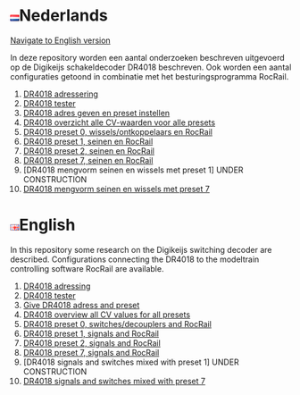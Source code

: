 # ![Nederlandse vlag](../images/nl.gif)Nederlands

[Navigate to English version](#English)

In deze repository worden een aantal onderzoeken beschreven uitgevoerd op de Digikeijs schakeldecoder DR4018 beschreven. Ook worden een aantal configuraties getoond in combinatie met het besturingsprogramma RocRail.

1. [DR4018 adressering](/DR4018/DR4018_adressing/README.md)
2. [DR4018 tester](/DR4018/DR4018_tester/README.md)
3. [DR4018 adres geven en preset instellen](/DR4018/DR4018_programming/README.md)
4. [DR4018 overzicht alle CV-waarden voor alle presets](/DR4018/DR4018_overview/README.md)
5. [DR4018 preset 0, wissels/ontkoppelaars en RocRail](/DR4018/Preset0/README.md)
6. [DR4018 preset 1, seinen en RocRail](/DR4018/Preset1/README.md)
7. [DR4018 preset 2, seinen en RocRail](/DR4018/Preset2/README.md)
8. [DR4018 preset 7, seinen en RocRail](/DR4018/Preset7/README.md)
9. [DR4018 mengvorm seinen en wissels met preset 1] UNDER CONSTRUCTION
10. [DR4018 mengvorm seinen en wissels met preset 7](/DR4018/DR4018_mixedswitchsignals_preset7/README.md)


# ![English flag](../images/gb.gif)English

In this repository some research on the Digikeijs switching decoder are described. Configurations connecting the DR4018 to the modeltrain controlling software RocRail are available.

1. [DR4018 adressing](/DR4018/DR4018_adressing/README.md)
2. [DR4018 tester](/DR4018/DR4018_tester/README.md)
3. [Give DR4018 adress and preset](/DR4018/DR4018_programming/README.md)
4. [DR4018 overview all CV values for all presets](/DR4018/DR4018_overview/README.md)
5. [DR4018 preset 0, switches/decouplers and RocRail](/DR4018/Preset0/README.md)
6. [DR4018 preset 1, signals and RocRail](/DR4018/Preset1/README.md)
7. [DR4018 preset 2, signals and RocRail](/DR4018/Preset2/README.md)
8. [DR4018 preset 7, signals and RocRail](/DR4018/Preset7/README.md)
9. [DR4018 signals and switches mixed with preset 1] UNDER CONSTRUCTION
10. [DR4018 signals and switches mixed with preset 7](/DR4018/DR4018_mixedswitchsignals_preset7/README.md)

